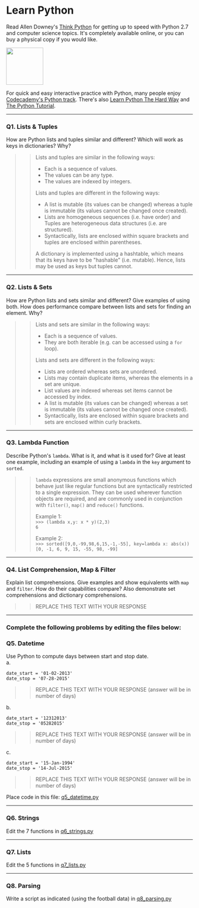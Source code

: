 # Learn Python

Read Allen Downey's [Think Python](http://www.greenteapress.com/thinkpython/) for getting up to speed with Python 2.7 and computer science topics. It's completely available online, or you can buy a physical copy if you would like.

<a href="http://www.greenteapress.com/thinkpython/"><img src="img/think_python.png" style="width: 100px;" target="_blank"></a>

For quick and easy interactive practice with Python, many people enjoy [Codecademy's Python track](http://www.codecademy.com/en/tracks/python). There's also [Learn Python The Hard Way](http://learnpythonthehardway.org/book/) and [The Python Tutorial](https://docs.python.org/2/tutorial/).

---

### Q1. Lists &amp; Tuples

How are Python lists and tuples similar and different? Which will work as keys in dictionaries? Why?

>> Lists and tuples are similar in the following ways:
>> - Each is a sequence of values.
>> - The values can be any type.
>> - The values are indexed by integers.
>>
>> Lists and tuples are different in the following ways:
>> - A list is mutable (its values can be changed) whereas a tuple is immutable (its values cannot be changed once created).
>> - Lists are homogeneous sequences (i.e. have order) and Tuples are heterogeneous data structures (i.e. are structured).
>> - Syntactically, lists are enclosed within square brackets and tuples are enclosed within parentheses.
>>
>> A dictionary is implemented using a hashtable, which means that its keys have to be "hashable" (i.e. mutable). Hence, lists may be used as keys but tuples cannot.

---

### Q2. Lists &amp; Sets

How are Python lists and sets similar and different? Give examples of using both. How does performance compare between lists and sets for finding an element. Why?

>> Lists and sets are similar in the following ways:
>> - Each is a sequence of values.
>> - They are both iterable (e.g. can be accessed using a `for` loop).
>>
>> Lists and sets are different in the following ways:
>> - Lists are ordered whereas sets are unordered.
>> - Lists may contain duplicate items, whereas the elements in a set are unique.
>> - List values are indexed whereas set items cannot be accessed by index.
>> - A list is mutable (its values can be changed) whereas a set is immutable (its values cannot be changed once created).
>> - Syntactically, lists are enclosed within square brackets and sets are enclosed within curly brackets.

---

### Q3. Lambda Function

Describe Python's `lambda`. What is it, and what is it used for? Give at least one example, including an example of using a `lambda` in the `key` argument to `sorted`.

>> `lambda` expressions are small anonymous functions which behave just like regular functions but are syntactically restricted to a single expression. They can be used wherever function objects are required, and are commonly used in conjunction with `filter()`, `map()` and `reduce()` functions.
>>  
>> Example 1:  
>> `>>> (lambda x,y: x * y)(2,3)`  
>> `6`  
>>  
>> Example 2:  
>> `>>> sorted([9,0,-99,98,6,15,-1,-55], key=lambda x: abs(x))`  
>> `[0, -1, 6, 9, 15, -55, 98, -99]`

---

### Q4. List Comprehension, Map &amp; Filter

Explain list comprehensions. Give examples and show equivalents with `map` and `filter`. How do their capabilities compare? Also demonstrate set comprehensions and dictionary comprehensions.

>> REPLACE THIS TEXT WITH YOUR RESPONSE

---

### Complete the following problems by editing the files below:

### Q5. Datetime
Use Python to compute days between start and stop date.   
a.  

```
date_start = '01-02-2013'    
date_stop = '07-28-2015'
```

>> REPLACE THIS TEXT WITH YOUR RESPONSE (answer will be in number of days)

b.  
```
date_start = '12312013'  
date_stop = '05282015'  
```

>> REPLACE THIS TEXT WITH YOUR RESPONSE (answer will be in number of days)

c.  
```
date_start = '15-Jan-1994'      
date_stop = '14-Jul-2015'  
```

>> REPLACE THIS TEXT WITH YOUR RESPONSE  (answer will be in number of days)

Place code in this file: [q5_datetime.py](python/q5_datetime.py)

---

### Q6. Strings
Edit the 7 functions in [q6_strings.py](python/q6_strings.py)

---

### Q7. Lists
Edit the 5 functions in [q7_lists.py](python/q7_lists.py)

---

### Q8. Parsing
Write a script as indicated (using the football data) in [q8_parsing.py](python/q8_parsing.py)





